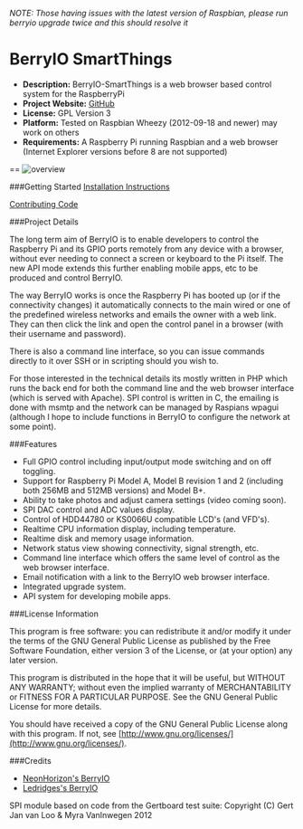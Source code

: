 *NOTE: Those having issues with the latest version of Raspbian, please run berryio upgrade twice and this should resolve it*

BerryIO SmartThings
=======

- **Description:** BerryIO-SmartThings is a web browser based control system for the RaspberryPi
- **Project Website:** [GitHub](https://github.com/nicholaswilde/berryio-smartthings)
- **License:** GPL Version 3
- **Platform:** Tested on Raspbian Wheezy (2012-09-18 and newer) may work on others
- **Requirements:** A Raspberry Pi running Raspbian and a web browser (Internet Explorer versions before 8 are not supported)

==
![overview](http://frozenmist.co.uk/downloads/berryio/IMAGES/berryio.png)

###Getting Started
[Installation Instructions](https://github.com/nicholaswilde/berryio-smartthings/blob/master/INSTALL)

[Contributing Code](https://github.com/nicholaswilde/berryio-smartthings/blob/master/CONTRIBUTING_CODE)

###Project Details

The long term aim of BerryIO is to enable developers to control the Raspberry Pi and its GPIO ports remotely from any device with a browser, without ever needing to connect a screen or keyboard to the Pi itself. The new API mode extends this further enabling mobile apps, etc to be produced and control BerryIO.

The way BerryIO works is once the Raspberry Pi has booted up (or if the connectivity changes) it automatically connects to the main wired or one of the predefined wireless networks and emails the owner with a web link. They can then click the link and open the control panel in a browser (with their username and password).

There is also a command line interface, so you can issue commands directly to it over SSH or in scripting should you wish to.

For those interested in the technical details its mostly written in PHP which runs the back end for both the command line and the web browser interface (which is served with Apache). SPI control is written in C, the emailing is done with msmtp and the network can be managed by Raspians wpagui (although I hope to include functions in BerryIO to configure the network at some point).


###Features
- Full GPIO control including input/output mode switching and on off toggling.
- Support for Raspberry Pi Model A, Model B revision 1 and 2 (including both 256MB and 512MB versions) and Model B+.
- Ability to take photos and adjust camera settings (video coming soon).
- SPI DAC control and ADC values display.
- Control of HDD44780 or KS0066U compatible LCD's (and VFD's).
- Realtime CPU information display, including temperature.
- Realtime disk and memory usage information.
- Network status view showing connectivity, signal strength, etc.
- Command line interface which offers the same level of control as the web browser interface.
- Email notification with a link to the BerryIO web browser interface.
- Integrated upgrade system.
- API system for developing mobile apps.


###License Information

This program is free software: you can redistribute it and/or modify it under the terms of the GNU General Public License as published by the Free Software Foundation, either version 3 of the License, or (at your option) any later version.

This program is distributed in the hope that it will be useful, but WITHOUT ANY WARRANTY; without even the implied warranty of MERCHANTABILITY or FITNESS FOR A PARTICULAR PURPOSE.  See the GNU General Public License for more details.

You should have received a copy of the GNU General Public License along with this program.  If not, see [http://www.gnu.org/licenses/](http://www.gnu.org/licenses/).

###Credits

- [NeonHorizon's BerryIO](https://github.com/NeonHorizon/berryio)
- [Ledridges's BerryIO](https://github.com/Ledridge/berryio)

SPI module based on code from the Gertboard test suite:
Copyright (C) Gert Jan van Loo & Myra VanInwegen 2012

